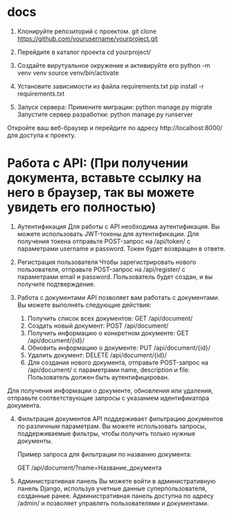 # docs

1. Клонируйте репозиторий с проектом.
   git clone https://github.com/yourusername/yourproject.git

2. Перейдите в каталог проекта
   cd yourproject/

3. Создайте вирутуальное окружение и активируйте его
python -m venv venv
source venv/bin/activate  

4. Установите зависимости из файла requirements.txt
  pip install -r requirements.txt

5. Запуск сервера:
   Примените миграции:
      python manage.py migrate
   Запустите сервер разработки:
     python manage.py runserver
   
Откройте ваш веб-браузер и перейдите по адресу http://localhost:8000/ для доступа к проекту.


# Работа с API: (При получении документа, вставьте ссылку на него в браузер, так вы можете увидеть его полностью)

1. Аутентификация
Для работы с API необходима аутентификация. Вы можете использовать JWT-токены для аутентификации. Для получения токена отправьте POST-запрос на /api/token/ с параметрами username и password. Токен будет возвращен в ответе.

2. Регистрация пользователя
Чтобы зарегистрировать нового пользователя, отправьте POST-запрос на /api/register/ с параметрами email и password. Пользователь будет создан, и вы получите подтверждение.

3. Работа с документами
API позволяет вам работать с документами. Вы можете выполнять следующие действия:
   1. Получить список всех документов: GET /api/document/
   2. Создать новый документ: POST /api/document/
   3. Получить информацию о конкретном документе: GET /api/document/{id}/
   4. Обновить информацию о документе: PUT /api/document/{id}/
   5. Удалить документ: DELETE /api/document/{id}/
   6. Для создания нового документа, отправьте POST-запрос на /api/document/ с параметрами name, description и file. Пользователь должен быть аутентифицирован.

Для получения информации о документе, обновления или удаления, отправьте соответствующие запросы с указанием идентификатора документа.

4. Фильтрация документов
   API поддерживает фильтрацию документов по различным параметрам. Вы можете использовать запросы, поддерживаемые фильтры, чтобы получить только нужные документы.

   Пример запроса для фильтрации по названию документа:

   GET /api/document/?name=Название_документа

5. Административная панель
   Вы можете войти в административную панель Django, используя учетные данные суперпользователя, созданные ранее. Административная панель доступна по адресу /admin/ и позволяет управлять пользователями и документами.






